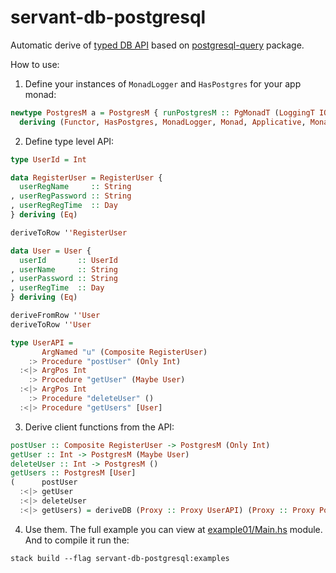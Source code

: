 servant-db-postgresql
=====================

Automatic derive of [typed DB API](https://github.com/NCrashed/servant-db) based 
on [postgresql-query](http://hackage.haskell.org/package/postgresql-query) package.

How to use:

1. Define your instances of `MonadLogger` and `HasPostgres` for your app
monad:
``` haskell
newtype PostgresM a = PostgresM { runPostgresM :: PgMonadT (LoggingT IO) a }
  deriving (Functor, HasPostgres, MonadLogger, Monad, Applicative, MonadBase IO)
```

2. Define type level API:
``` haskell
type UserId = Int

data RegisterUser = RegisterUser {
  userRegName     :: String
, userRegPassword :: String
, userRegRegTime  :: Day
} deriving (Eq)

deriveToRow ''RegisterUser

data User = User {
  userId       :: UserId
, userName     :: String
, userPassword :: String
, userRegTime  :: Day
} deriving (Eq)

deriveFromRow ''User
deriveToRow ''User

type UserAPI =
       ArgNamed "u" (Composite RegisterUser)
    :> Procedure "postUser" (Only Int)
  :<|> ArgPos Int
    :> Procedure "getUser" (Maybe User)
  :<|> ArgPos Int
    :> Procedure "deleteUser" ()
  :<|> Procedure "getUsers" [User]
```

3. Derive client functions from the API:

``` haskell
postUser :: Composite RegisterUser -> PostgresM (Only Int)
getUser :: Int -> PostgresM (Maybe User)
deleteUser :: Int -> PostgresM ()
getUsers :: PostgresM [User]
(      postUser
  :<|> getUser
  :<|> deleteUser
  :<|> getUsers) = deriveDB (Proxy :: Proxy UserAPI) (Proxy :: Proxy PostgresM)
```

4. Use them. The full example you can view at [example01/Main.hs](https://github.com/NCrashed/servant-db-postgresql/tree/master/example01/Main.hs) module. 
And to compile it run the:
```
stack build --flag servant-db-postgresql:examples
```
